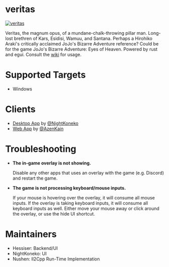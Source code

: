 # veritas
[![veritas](https://img.shields.io/badge/veritas-Discord-%235865F2.svg)](https://discord.gg/Y9kSnPk95H)

Veritas, the magnum opus, of a mundane-chalk-throwing pillar man. Long-lost brethren of Kars, Esidisi, Wamuu, and Santana. Perhaps a Hirohiko Araki's critically acclaimed JoJo's Bizarre Adventure reference? Could be for the game JoJo's Bizarre Adventure: Eyes of Heaven. Powered by rust and egui. Consult the [wiki](https://github.com/hessiser/veritas/wiki) for usage.

# Supported Targets
- Windows

# Clients
- [Desktop App](https://github.com/NightKoneko/veritas-app) by [@NightKoneko](https://github.com/NightKoneko)
- [Web App](https://sranalysis.kain.id.vn/) by [@AzenKain](https://github.com/AzenKain)

# Troubleshooting
- **The in-game overlay is not showing.**

  Disable any other apps that uses an overlay with the game (e.g. Discord) and restart the game.

- **The game is not processing keyboard/mouse inputs.**

  If your mouse is hovering over the overlay, it will consume all mouse inputs. If the overlay is taking keyboard inputs, it will consume all keyboard inputs as well. Either move your mouse away or click around the overlay, or use the hide UI shortcut.

# Maintainers
- Hessiser: Backend/UI
- NightKoneko: UI
- Nushen: Il2Cpp Run-Time Implementation